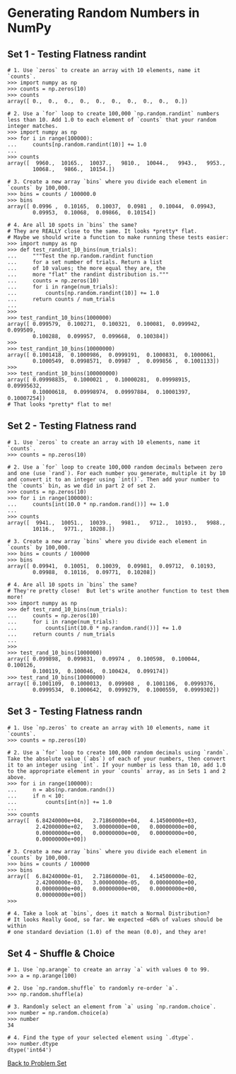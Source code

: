 # Generating Random Numbers in NumPy


## Set 1 - Testing Flatness randint

    # 1. Use `zeros` to create an array with 10 elements, name it `counts`.
    >>> import numpy as np
    >>> counts = np.zeros(10)
    >>> counts
    array([ 0.,  0.,  0.,  0.,  0.,  0.,  0.,  0.,  0.,  0.])

    # 2. Use a `for` loop to create 100,000 `np.random.randint` numbers less than 10. Add 1.0 to each element of `counts` that your random integer matches.
    >>> import numpy as np
    >>> for i in range(100000):
    ...     counts[np.random.randint(10)] += 1.0
    ... 
    >>> counts
    array([  9960.,  10165.,  10037.,   9810.,  10044.,   9943.,   9953.,
            10068.,   9866.,  10154.])

    # 3. Create a new array `bins` where you divide each element in `counts` by 100,000.
    >>> bins = counts / 100000.0
    >>> bins
    array([ 0.0996 ,  0.10165,  0.10037,  0.0981 ,  0.10044,  0.09943,
            0.09953,  0.10068,  0.09866,  0.10154])

    # 4. Are all 10 spots in `bins` the same?
    # They are REALLY close to the same. It looks *pretty* flat.
    # Maybe we should write a function to make running these tests easier:
    >>> import numpy as np
    >>> def test_randint_10_bins(num_trials):
    ...     """Test the np.random.randint function
    ...     for a set number of trials. Return a list
    ...     of 10 values; the more equal they are, the
    ...     more "flat" the randint distribution is."""
    ...     counts = np.zeros(10)
    ...     for i in range(num_trials):
    ...         counts[np.random.randint(10)] += 1.0
    ...     return counts / num_trials
    ... 
    >>> 
    >>> test_randint_10_bins(1000000)
    array([ 0.099579,  0.100271,  0.100321,  0.100081,  0.099942,  0.099509,
            0.100288,  0.099957,  0.099668,  0.100384])
    >>> 
    >>> test_randint_10_bins(10000000)
    array([ 0.1001418,  0.1000986,  0.0999191,  0.1000831,  0.1000061,
            0.1000549,  0.0998571,  0.09987  ,  0.099856 ,  0.1001133])
    >>> 
    >>> test_randint_10_bins(100000000)
    array([ 0.09998835,  0.1000021 ,  0.10000281,  0.09998915,  0.09995632,
            0.10000618,  0.09998974,  0.09997884,  0.10001397,  0.10007254])
    # That looks *pretty* flat to me!
    
## Set 2 - Testing Flatness rand

    # 1. Use `zeros` to create an array with 10 elements, name it `counts`.
    >>> counts = np.zeros(10)

    # 2. Use a `for` loop to create 100,000 random decimals between zero and one (use `rand`). For each number you generate, multiple it by 10 and convert it to an integer using `int()`. Then add your number to the `counts` bin, as we did in part 2 of set 2.
    >>> counts = np.zeros(10)
    >>> for i in range(100000):
    ...     counts[int(10.0 * np.random.rand())] += 1.0
    ... 
    >>> counts
    array([  9941.,  10051.,  10039.,   9981.,   9712.,  10193.,   9988.,
            10116.,   9771.,  10208.])

    # 3. Create a new array `bins` where you divide each element in `counts` by 100,000.
    >>> bins = counts / 100000
    >>> bins
    array([ 0.09941,  0.10051,  0.10039,  0.09981,  0.09712,  0.10193,
            0.09988,  0.10116,  0.09771,  0.10208])

    # 4. Are all 10 spots in `bins` the same?
    # They're pretty close!  But let's write another function to test them more!
    >>> import numpy as np
    >>> def test_rand_10_bins(num_trials):
    ...     counts = np.zeros(10)
    ...     for i in range(num_trials):
    ...         counts[int(10.0 * np.random.rand())] += 1.0
    ...     return counts / num_trials
    ... 
    >>> 
    >>> test_rand_10_bins(1000000)
    array([ 0.099898,  0.099831,  0.09974 ,  0.100598,  0.100044,  0.100126,
            0.100119,  0.100046,  0.100424,  0.099174])
    >>> test_rand_10_bins(10000000)
    array([ 0.1001109,  0.1000013,  0.099908 ,  0.1001106,  0.0999376,
            0.0999534,  0.1000642,  0.0999279,  0.1000559,  0.0999302])

## Set 3 - Testing Flatness randn

    # 1. Use `np.zeros` to create an array with 10 elements, name it `counts`.
    >>> counts = np.zeros(10)

    # 2. Use a `for` loop to create 100,000 random decimals using `randn`. Take the absolute value (`abs`) of each of your numbers, then convert it to an integer using `int`. If your number is less than 10, add 1.0 to the appropriate element in your `counts` array, as in Sets 1 and 2 above.
    >>> for i in range(100000):
    ...     n = abs(np.random.randn())
    ...     if n < 10:
    ...         counts[int(n)] += 1.0
    ... 
    >>> counts
    array([  6.84240000e+04,   2.71860000e+04,   4.14500000e+03,
             2.42000000e+02,   3.00000000e+00,   0.00000000e+00,
             0.00000000e+00,   0.00000000e+00,   0.00000000e+00,
             0.00000000e+00])

    # 3. Create a new array `bins` where you divide each element in `counts` by 100,000.
    >>> bins = counts / 100000
    >>> bins
    array([  6.84240000e-01,   2.71860000e-01,   4.14500000e-02,
             2.42000000e-03,   3.00000000e-05,   0.00000000e+00,
             0.00000000e+00,   0.00000000e+00,   0.00000000e+00,
             0.00000000e+00])
    >>> 

    # 4. Take a look at `bins`, does it match a Normal Distribution?
    # It looks Really Good, so far. We expected ~68% of values should be within
    # one standard deviation (1.0) of the mean (0.0), and they are!

## Set 4 - Shuffle & Choice

    # 1. Use `np.arange` to create an array `a` with values 0 to 99.
    >>> a = np.arange(100)

    # 2. Use `np.random.shuffle` to randomly re-order `a`.
    >>> np.random.shuffle(a)

    # 3. Randomly select an element from `a` using `np.random.choice`.
    >>> number = np.random.choice(a)
    >>> number
    34

    # 4. Find the type of your selected element using `.dtype`.
    >>> number.dtype
    dtype('int64')


[Back to Problem Set](problem_set_2_random.md)
